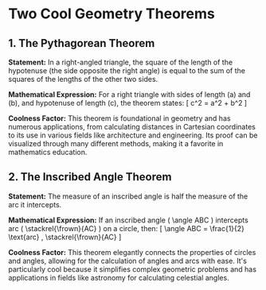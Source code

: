 # Two Cool Geometry Theorems

## 1. **The Pythagorean Theorem**

**Statement:** In a right-angled triangle, the square of the length of the hypotenuse (the side opposite the right angle) is equal to the sum of the squares of the lengths of the other two sides.

**Mathematical Expression:** For a right triangle with sides of length \(a\) and \(b\), and hypotenuse of length \(c\), the theorem states:
\[ c^2 = a^2 + b^2 \]

**Coolness Factor:** This theorem is foundational in geometry and has numerous applications, from calculating distances in Cartesian coordinates to its use in various fields like architecture and engineering. Its proof can be visualized through many different methods, making it a favorite in mathematics education.

## 2. **The Inscribed Angle Theorem**

**Statement:** The measure of an inscribed angle is half the measure of the arc it intercepts.

**Mathematical Expression:** If an inscribed angle \( \angle ABC \) intercepts arc \( \stackrel{\frown}{AC} \) on a circle, then:
\[ \angle ABC = \frac{1}{2} \text{arc} \, \stackrel{\frown}{AC} \]

**Coolness Factor:** This theorem elegantly connects the properties of circles and angles, allowing for the calculation of angles and arcs with ease. It's particularly cool because it simplifies complex geometric problems and has applications in fields like astronomy for calculating celestial angles.

